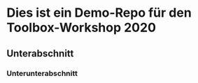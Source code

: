 # Dies ist ein Demo-Repo für den Toolbox-Workshop 2020

## Unterabschnitt

### Unterunterabschnitt

